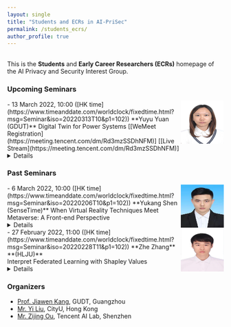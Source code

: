 ```yaml
---
layout: single
title: "Students and ECRs in AI-PriSec"
permalink: /students_ecrs/
author_profile: true
---
```


<br>This is the **Students** and **Early Career Researchers (ECRs)** homepage of the AI Privacy and Security Interest Group.  


### Upcoming Seminars

<img src="../images/yuyu.png" style="float:right;width:100px;height:100px;margin-top:00px">
- 13 March 2022, 10:00 ([HK time](https://www.timeanddate.com/worldclock/fixedtime.html?msg=Seminar&iso=20220313T10&p1=102))  
**Yuyu Yuan (GDUT)**  
Digital Twin for Power Systems      
[[WeMeet Registration](https://meeting.tencent.com/dm/Rd3mzSSDhNFM)] [[Live Stream](https://meeting.tencent.com/dm/Rd3mzSSDhNFM)]<details><br>**Abstract:**The power system is the most complex, capital, technology-intensive, and man-made composite system in the world. Correct cognition of power systems is the prerequisite for various power grid operation management and regulation decisions. The nonlinear, high latitude, layered, and distributed characteristics of the power systems are the difficulties faced by power system cognition. The application of digital twins in the power system can provide a reference for power transportation management and regulation decision-making by analyzing a large amount of data and mapping the real-time state of entities. In this talk, we will provide an overview of the DT-based power system.<br><br>**Bio:** Yuyu Yuan is currently working toward a B.S. degree at the Guangdong University of Technology. Her interests mainly include Digital Twins, the Internet of Things, Metaverse. In this talk, the speaker will introduce the application and prospect of digital twins in a power system.<br></details>



### Past Seminars
<img src="../images/yukang.jpg" style="float:right;width:100px;height:100px;margin-top:00px">
- 6 March 2022, 10:00 ([HK time](https://www.timeanddate.com/worldclock/fixedtime.html?msg=Seminar&iso=20220206T10&p1=102))  
**Yukang Shen (SenseTime)**  
When Virtual Reality Techniques Meet Metaverse: A Front-end Perspective    
<details><br>**Abstract:**Due to the development of network communication technology, Metaverse has entered the public eye. In this context, Metaverse has become a hot research direction, and related virtual reality technologies AR/VR/MR/XR have also become a research hotspot in the industry. In this talk, I will introduce the associations and differences between AR, VR, MR, and XR from the perspective of common sense in computer graphics, as well as some existing technical problems and corresponding solutions. Finally, a method to quickly build a simple VR APP based on ThreeJS and React will be introduced.<br><br>**Bio:** Yukang Shen received the B.Eng. degree in Network Engineering from Heilongjiang University, Harbin, China, in 2020. He is now a front-end engineer at SenseTime.<br></details>

<img src="../images/zhezhang.jpg" style="float:right;width:100px;height:100px;margin-top:00px">
- 27 February 2022, 11:00 ([HK time](https://www.timeanddate.com/worldclock/fixedtime.html?msg=Seminar&iso=20220228T11&p1=102))  
**Zhe Zhang**  **(HLJU)**
<br>Interpret Federated Learning with Shapley Values<details><br>**Abstract:** With the continuous breakthroughs in the research and application of federated learning, high-performance, complex algorithms and models generally lack the transparency of decision logic and the interpretability of results. Therefore, it is challenging to deploy federated learning technology in national defense, finance, medical care, law, and cybersecurity that require accurate decision-making. In this talk, the presenter will introduce some methods that Shapley values to explain vertical federated learning.<br>
<br>**Bios:** Zhe Zhang received the B.S. degree from the North China University of Water Resources and Electric Power, in 2020. He is currently working toward a Master's Degree in Information Statistics Technology at Heilongjiang University. His research interests are mainly federated learning, semi-supervised learning, and spiking neural networks.<br> </details>



### Organizers
- [Prof. Jiawen Kang](https://teacher.gdut.edu.cn/kangjiawen/zh_CN/index/204229/list/index.htm), GUDT, Guangzhou
- [Mr. Yi Liu](https://yiliucs.github.io/), CityU, Hong Kong  
- [Mr. Zijing Ou](https://j-zin.github.io/), Tencent AI Lab, Shenzhen
